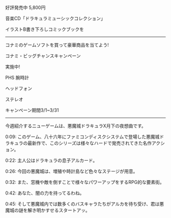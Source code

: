 好評発売中  5,800円

音楽CD「ドラキュラミューシックコレクション」

イラストB書き下ろしコミックブックを



---------------------------

コナミのゲームソフトを買って豪華商品を当てよう!

コナミ・ビッグチャンスキャンペーン

実施中!

PHS      腕時計

ヘッドフォン

ステレオ


キャンペーン期間3/1~3/31 


-----------------

今週紹介するニューゲームは、悪魔城ドラキュラX月下の夜想曲です。

0:09: このゲーム、八十六年にファミコンディスクシステムで登場した悪魔城ドラキュラの最新作で、このシリーズは様々なハードで発売されてきた名作アクション。

0:22: 主人公はドラキュラの息子アルカード。

0:26: 今回の悪魔城は、増殖や時計島など色々なステージが用意。

0:32: また、窓機や敵を倒すことで様々なパワーアップをするRPG的な要素街。

0:42: あなた、闇の力を持ってるわね。

0:45: そして悪魔城内では数多くのバスキャラたちがアルカを待ち受け、君は悪魔城の謎を解き明かすせるスタートアッ。


